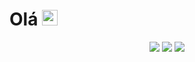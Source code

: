 <h1> Olá 
  <img src="https://media.giphy.com/media/hvRJCLFzcasrR4ia7z/giphy.gif" width="25px">
</h1>
<div align="center">

  <a href="mailto:jardelbrasiliano@gmail.com" alt="Gmail">
  <img src="https://img.shields.io/badge/-jardelbrasiliano@gmail.com-e34c41?style=flat-square&labelColor=e34c41&logo=gmail&logoColor=white&link=jardelbrasiliano@gmail.com" /></a>

  <a href="https://www.linkedin.com/in/jardelbrasiliano/" alt="Linkedin">
  <img src="https://img.shields.io/badge/-Linkedin-0e76a8?style=flat-square&logo=Linkedin&logoColor=white&link=https://www.linkedin.com/in/jardelbrasiliano/" /></a>

  <a href="https://www.instagram.com/jardelbrasiliano/" alt="Instagram">
  <img src="https://img.shields.io/badge/-Instagram-DF0174?style=flat-square&labelColor=DF0174&logo=instagram&logoColor=white&link=https://www.instagram.com/jardelbrasiliano/"/></a>
  
</div>
